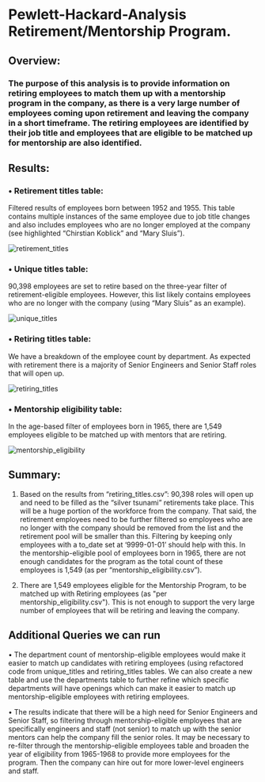 # Pewlett-Hackard-Analysis Retirement/Mentorship Program.
## Overview: 
### The purpose of this analysis is to provide information on retiring employees to match them up with a mentorship program in the company, as there is a very large number of employees coming upon retirement and leaving the company in a short timeframe. The retiring employees are identified by their job title and employees that are eligible to be matched up for mentorship are also identified.

## Results:
### •	Retirement titles table: 
  Filtered results of employees born between 1952 and 1955. This table contains multiple instances of the same employee due to job title changes and also includes employees        who are no longer employed at the company (see highlighted “Chirstian Koblick” and “Mary Sluis”).

![retirement_titles](https://user-images.githubusercontent.com/74624855/129448788-b44bd453-b212-4be0-93bf-3fc603b768e2.png)

### •	Unique titles table: 
  90,398 employees are set to retire based on the three-year filter of retirement-eligible employees. However, this list likely contains employees who are no longer with the      company (using “Mary Sluis” as an example).

![unique_titles](https://user-images.githubusercontent.com/74624855/129448805-c26bf109-4240-4815-b0b1-14eb7e8740c3.png)

### •	Retiring titles table: 
  We have a breakdown of the employee count by department. As expected with retirement there is a majority of Senior Engineers and Senior Staff roles that will open up.

![retiring_titles](https://user-images.githubusercontent.com/74624855/129448814-ecb62f7b-46f1-4d35-9c29-11120aa5a67a.png)

### •	Mentorship eligibility table: 
  In the age-based filter of employees born in 1965, there are 1,549 employees eligible to be matched up with mentors that are retiring.

![mentorship_eligibility](https://user-images.githubusercontent.com/74624855/129448820-638e09b0-64b0-4924-9e55-726bfc50132a.png)

## Summary: 
1.	Based on the results from “retiring_titles.csv”:  90,398 roles will open up and need to be filled as the “silver tsunami” retirements take place. This will be a huge           portion of the workforce from the company. That said, the retirement employees need to be further filtered so employees who are no longer with the company should be removed     from the list and the retirement pool will be smaller than this. Filtering by keeping only employees with a to_date set at ‘9999-01-01’ should help with this. In the           mentorship-eligible pool of employees born in 1965, there are not enough candidates for the program as the total count of these employees is 1,549 (as per                       “mentorship_eligibility.csv”).

2.	There are 1,549 employees eligible for the Mentorship Program, to be matched up with Retiring employees (as "per mentorship_eligibility.csv"). This is not enough to support     the very large number of employees that will be retiring and leaving the company.

## Additional Queries we can run 
•	The department count of mentorship-eligible employees would make it easier to match up candidates with retiring employees (using refactored code from unique_titles and         retiring_titles tables. We can also create a new table and use the departments table to further refine which specific departments will have openings which can make it easier   to match up mentorship-eligible employees with retiring employees.

•	The results indicate that there will be a high need for Senior Engineers and Senior Staff, so filtering through mentorship-eligible employees that are specifically engineers   and staff (not senior) to match up with the senior mentors can help the company fill the senior roles. It may be necessary to re-filter through the mentorship-eligible         employees table and broaden the year of eligibility from 1965-1968 to provide more employees for the program. Then the company can hire out for more lower-level engineers and   staff.
